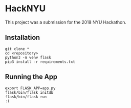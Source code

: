 # HackNYU
This project was a submission for the 2018 NYU Hackathon.

## Installation
```
git clone *
cd <repository>
python3 -m venv flask
pip3 install -r requirements.txt
```


## Running the App
```
export FLASK_APP=app.py
flask/bin/flask initdb
flask/bin/flask run
:)
```
